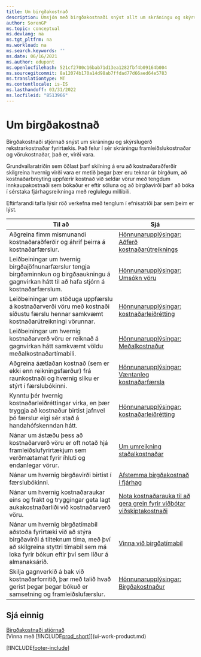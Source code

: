```yaml
---
title: Um birgðakostnað
description: Umsjón með birgðakostnaði snýst allt um skráningu og skýrslugerð rekstrarkostnaðar fyrirtækis, þ.m.t. skýrslugjöf um framleiðslukostnað og birgðakostnað.
author: SorenGP
ms.topic: conceptual
ms.devlang: na
ms.tgt_pltfrm: na
ms.workload: na
ms.search.keywords: ''
ms.date: 06/16/2021
ms.author: edupont
ms.openlocfilehash: 521cf2700c16bab71d13ea1282fbf4b09164b004
ms.sourcegitcommit: 8a12074b170a14d98ab7ffdad77d66aed64e5783
ms.translationtype: MT
ms.contentlocale: is-IS
ms.lasthandoff: 03/31/2022
ms.locfileid: "8513966"
---
```

# <a name="about-inventory-costing"></a>Um birgðakostnað
Birgðakostnaði stjórnað snýst um skráningu og skýrslugerð rekstrarkostnaðar fyrirtækis. Það felur í sér skráningu framleiðslukostnaðar og vörukostnaðar, það er, virði vara.  

 Grundvallaratriðin sem öðlast þarf skilning á eru að kostnaðaraðferðir skilgreina hvernig virði vara er metið þegar þær eru teknar úr birgðum, að kostnaðarbreyting uppfærir kostnað við seldar vörur með tengdum innkaupakostnaði sem bókaður er eftir söluna og að birgðavirði þarf að bóka í sérstaka fjárhagsreikninga með reglulegu millibili.  

 Eftirfarandi tafla lýsir röð verkefna með tenglum í efnisatriði þar sem þeim er lýst.   

|**Til að**|**Sjá**|  
|------------|-------------|  
|Aðgreina fimm mismunandi kostnaðaraðferðir og áhrif þeirra á kostnaðarfærslur.|[Hönnunarupplýsingar: Aðferð kostnaðarútreiknings](design-details-costing-methods.md)|  
|Leiðbeiningar um hvernig birgðajöfnunarfærslur tengja birgðaminnkun og birgðaaukningu á gagnvirkan hátt til að hafa stjórn á kostnaðarfærslum.|[Hönnunarupplýsingar: Umsókn vöru](design-details-item-application.md)|  
|Leiðbeiningar um stöðuga uppfærslu á kostnaðarverði vöru með kostnaði síðustu færslu hennar samkvæmt kostnaðarútreikningi vörunnar.|[Hönnunarupplýsingar: kostnaðarleiðrétting](design-details-cost-adjustment.md)|  
|Leiðbeiningar um hvernig kostnaðarverð vöru er reiknað á gagnvirkan hátt samkvæmt völdu meðalkostnaðartímabili.|[Hönnunarupplýsingar: Meðalkostnaður](design-details-average-cost.md)|  
|Aðgreina áætlaðan kostnað (sem er ekki enn reikningsfærður) frá raunkostnaði og hvernig slíku er stýrt í færslubókinni.|[Hönnunarupplýsingar: Væntanleg kostnaðarfærsla](design-details-expected-cost-posting.md)|  
|Kynntu þér hvernig kostnaðarleiðréttingar virka, en þær tryggja að kostnaður birtist jafnvel þó færslur eigi sér stað á handahófskenndan hátt.|[Hönnunarupplýsingar: kostnaðarleiðrétting](design-details-cost-adjustment.md)|  
|Nánar um ástæðu þess að kostnaðarverð vöru er oft notað hjá framleiðslufyrirtækjum sem verðmætamat fyrir íhluti og endanlegar vörur.|[Um umreikning staðalkostnaðar](finance-about-calculating-standard-cost.md)|  
|Nánar um hvernig birgðavirði birtist í færslubókinni.|[Afstemma birgðakostnað í fjárhag](finance-how-to-post-inventory-costs-to-the-general-ledger.md)|  
|Nánar um hvernig kostnaðaraukar eins og frakt og tryggingar geta lagt aukakostnaðarliði við kostnaðarverð vöru.|[Nota kostnaðarauka til að gera grein fyrir viðbótar viðskiptakostnaði](payables-how-assign-item-charges.md)|  
|Nánar um hvernig birgðatímabil aðstoða fyrirtæki við að stýra birgðavirði á tilteknum tíma, með því að skilgreina styttri tímabil sem má loka fyrir bókun eftir því sem líður á almanaksárið.|[Vinna við birgðatímabil](finance-how-to-work-with-inventory-periods.md)|  
|Skilja gagnverkið á bak við kostnaðarforritið, þar með talið hvað gerist þegar þegar bókuð er samsetning og framleiðslufærslur.|[Hönnunarupplýsingar: Birgðakostnaður](design-details-inventory-costing.md)|  

## <a name="see-also"></a>Sjá einnig
[Birgðakostnaði stjórnað](finance-manage-inventory-costs.md)    
[Vinna með [!INCLUDE[prod_short](includes/prod_short.md)]](ui-work-product.md)


[!INCLUDE[footer-include](includes/footer-banner.md)]